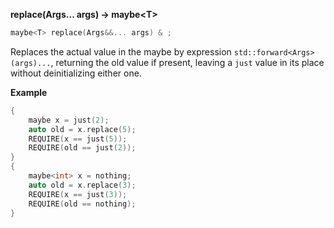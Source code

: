 **replace(Args... args) -> maybe&lt;T&gt;**

```cpp
maybe<T> replace(Args&&... args) & ;
```

Replaces the actual value in the maybe by expression `std::forward<Args>(args)...`, returning the old value if present, leaving a `just` value in its place without deinitializing either one.

**Example**

```cpp
{
    maybe x = just(2);
    auto old = x.replace(5);
    REQUIRE(x == just(5));
    REQUIRE(old == just(2));
}
{
    maybe<int> x = nothing;
    auto old = x.replace(3);
    REQUIRE(x == just(3));
    REQUIRE(old == nothing);
}
```
